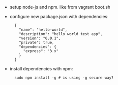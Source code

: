 * setup node-js and npm. like from vagrant boot.sh

* configure new package.json with dependencies:

        {
          "name": "hello-world",
          "description": "hello world test app",
          "version": "0.0.1",
          "private": true,
          "dependencies": {
            "express": "3.x"
          }
        }

* install dependencies with npm:

        sudo npm install -g # is using -g secure way?


